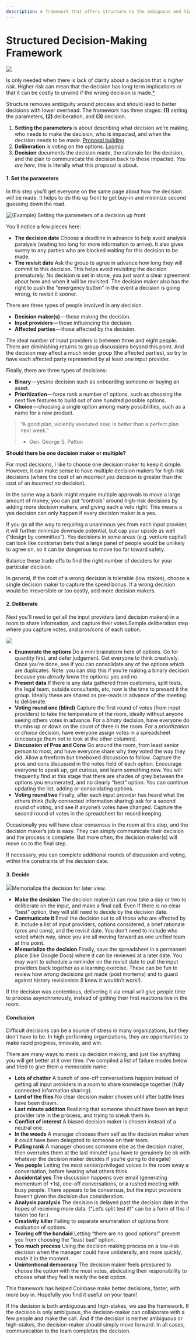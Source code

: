 ```yaml
---
description: A framework that offers structure to the ambiguous and high-risk decisions
---
```


# Structured Decision-Making Framework

![](../.gitbook/assets/decisions-complex.png)

Is only needed when there is lack of clarity about a decision that is _higher risk_. Higher risk can mean that the decision has long term implications or that it can be costly to unwind if the wrong decision is made.[\*]()

Structure removes ambiguity around process and should lead to better decisions with lower overhead. The framework has three stages: **\(1\)** setting the parameters, **\(2\)** deliberation, and **\(3\)** decision.

1. **Setting the parameters** is about describing what decision we’re making, who needs to make the decision, who is impacted, and when the decision needs to be made. [Proposal building](../resources/template.md)
2. **Deliberation** is voting on the options. [Loomio](https://www.loomio.org/g/X5fYj0u1/daoincubator)
3. **Decision** documents the decision made, the rationale for the decision, and the plan to communicate the decision back to those impacted. _You are here_, this is literally what this proposal is about.

#### 1. Set the parameters <a id="8bdd"></a>

In this step you’ll get everyone on the same page about how the decision will be made. It helps to do this up front to get buy-in and minimize second guessing down the road.

![\(Example\) Setting the parameters of a decision up front](https://cdn-images-1.medium.com/max/800/0*FhIC_Y0RFyLz4MGj.)

You’ll notice a few pieces here:

* **The decision date** Choose a deadline in advance to help avoid analysis paralysis \(waiting too long for more information to arrive\). It also gives surety to any parties who are blocked waiting for this decision to be made.
* **The revisit date** Ask the group to agree in advance how long they will commit to this decision. This helps avoid revisiting the decision prematurely. No decision is set in stone, you just want a clear agreement about how and when it will be revisited. The decision maker also has the right to push the “emergency button” in the event a decision is going wrong, to revisit it sooner.

There are three types of people involved in any decision.

* **Decision maker\(s\)** — those making the decision.
* **Input providers** — those influencing the decision.
* **Affected parties** — those affected by the decision.

The ideal number of input providers is between three and eight people. There are diminishing returns to group discussions beyond this point. And the decision may affect a much wider group \(the affected parties\), so try to have each affected party represented by at least one input provider.

Finally, there are three types of decisions:

* **Binary** — yes/no decision such as onboarding someone or buying an asset.
* **Prioritization** — force rank a number of options, such as choosing the next five features to build out of one hundred possible options.
* **Choice** — choosing a single option among many possibilities, such as a name for a new product.

> “A good plan, violently executed now, is better than a perfect plan next week.”  
> - Gen. George S. Patton

**Should there be one decision maker or multiple?**

For most decisions, I like to choose one decision maker to keep it simple. However, it can make sense to have multiple decision makers for high risk decisions \(where the cost of an _incorrect yes_ decision is greater than the cost of an _incorrect no_ decision\).

In the same way a bank might require multiple approvals to move a large amount of money, you can put “controls” around high-risk decisions by adding more decision makers, and giving each a veto right. This means a yes decision can only happen if every decision maker is a yes.

If you go all the way to requiring a unanimous yes from each input provider, it will further minimize downside potential, but cap your upside as well \(“design by committee”\). Yes decisions in some areas \(e.g. venture capital\) can look like contrarian bets that a large panel of people would be unlikely to agree on, so it can be dangerous to move too far toward safety.

Balance these trade offs to find the right number of deciders for your particular decision.

In general, if the cost of a wrong decision is tolerable \(low stakes\), choose a single decision maker to capture the speed bonus. If a wrong decision would be irreversible or too costly, add more decision makers.

#### 2. Deliberate <a id="e9a0"></a>

Next you’ll need to get all the input providers \(and decision makers\) in a room to share information, and capture their votes.Sample deliberation step where you capture votes, and pros/cons of each option.

![](https://cdn-images-1.medium.com/max/800/0*2fkSU33RXgea821e.)

* **Enumerate the options** Do a mini brainstorm here of options. Go for quantity first, and defer judgement. Get everyone to think creatively. Once you’re done, see if you can consolidate any of the options which are duplicates. Note: you can skip this if you’re making a binary decision because you already know the options: yes and no.
* **Present data** If there is any data gathered from customers, split tests, the legal team, outside consultants, etc, now is the time to present it the group. Ideally these are shared as pre-reads in advance of the meeting to deliberate.
* **Voting round one \(blind\)** Capture the first round of votes \(from input providers\) to take the temperature of the room, ideally without anyone seeing others votes in advance. For a _binary_ decision, have everyone do thumbs up or down on the count of three in the room. For a _prioritization_ or _choice_ decision, have everyone assign votes in a spreadsheet \(encourage them not to look at the other columns\).
* **Discussion of Pros and Cons** Go around the room, from least senior person to most, and have everyone share why they voted the way they did. Allow a freeform but timeboxed discussion to follow. Capture the pros and cons discussed in the notes field of each option. Encourage everyone to speak up, get curious, and learn something new. You will frequently find at this stage that there are shades of grey between the options you enumerated, and no clearly “best” option. You can continue updating the list, adding or consolidating options.
* **Voting round two** Finally, after each input provider has heard what the others think \(fully connected information sharing\) ask for a second round of voting, and see if anyone’s votes have changed. Capture the second round of votes in the spreadsheet for record keeping.

Occasionally you will have clear consensus in the room at this step, and the decision maker’s job is easy. They can simply communicate their decision and the process is complete. But more often, the decision maker\(s\) will move on to the final step.

If necessary, you can complete additional rounds of discussion and voting, within the constraints of the decision date.

#### 3. Decide <a id="7cd9"></a>

![](https://cdn-images-1.medium.com/max/800/0*Dlt5WeAA3p6DviMs.)Memorialize the decision for later view.

* **Make the decision** The decision maker\(s\) can now take a day or two to deliberate on the input, and make a final call. Even if there is no clear “best” option, they will still need to decide by the decision date.
* **Communicate it** Email the decision out to all those who are affected by it. Include a list of input providers, options considered, a brief rationale \(pros and cons\), and the revisit date. You don’t need to include who voted which way, since you are all moving forward as one unified team at this point.
* **Memorialize the decision** Finally, save the spreadsheet in a permanent place \(like Google Docs\) where it can be reviewed at a later date. You may want to schedule a reminder on the revisit date to pull the input providers back together as a learning exercise. These can be fun to review how wrong decisions got made \(post mortems\) and to guard against history revisionists \(I knew it wouldn’t work!\).

If the decision was contentious, delivering it via email will give people time to process asynchronously, instead of getting their first reactions live in the room.

#### Conclusion <a id="cb17"></a>

Difficult decisions can be a source of stress in many organizations, but they don’t have to be. In high performing organizations, they are opportunities to make rapid progress, innovate, and win.

There are many ways to mess up decision making, and just like anything you will get better at it over time. I’ve compiled a list of failure modes below and tried to give them a memorable name:

* **Lots of chatter** A bunch of one-off conversations happen instead of getting all input providers in a room to share knowledge together \(fully connected information sharing\).
* **Lord of the flies** No clear decision maker chosen until after battle lines have been drawn.
* **Last minute addition** Realizing that someone should have been an input provider late in the process, and trying to sneak them in.
* **Conflict of interest** A biased decision maker is chosen instead of a neutral one.
* **In the weeds** A manager chooses them self as the decision maker when it could have been delegated to someone on their team.
* **Pulling rank** A manager chooses someone else as the decision maker, then overrules them at the last minute! \(you have to genuinely be ok with whatever the decision maker decides if you’re going to delegate\)
* **Yes people** Letting the most senior/privileged voices in the room sway a conversation, before hearing what others think.
* **Accidental yes** The discussion happens over email \(generating momentum of +1s\), one-off conversations, or a rushed meeting with busy people. There appears to be consensus, but the input providers haven’t given the decision due consideration.
* **Analysis paralysis** The decision is delayed past the decision date in the hopes of receiving more data. \(“Let’s split test it!” can be a form of this if taken too far.\)
* **Creativity killer** Failing to separate enumeration of options from evaluation of options.
* **Tearing off the bandaid** Letting “there are no good options!” prevent you from choosing the “least bad” option.
* **Too much process** Using the decision making process on a low-risk decision when the manager could have unilaterally, and more quickly, made it in the moment.
* **Unintentional democracy** The decision maker feels pressured to choose the option with the most votes, abdicating their responsibility to choose what they feel is really the best option.

This framework has helped Coinbase make better decisions, faster, with more buy in. Hopefully you find it useful on your team!  


If the decision is both ambiguous and high-stakes, we use the framework. If the decision is only ambiguous, the decision-maker can collaborate with a few people and make the call. And if the decision is neither ambiguous or high-stakes, the decision-maker should simply move forward. In all cases, communication to the team completes the decision.

